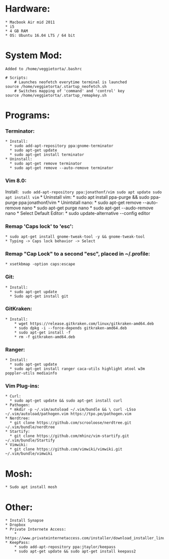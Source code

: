 # Hardware:
    * Macbook Air mid 2011
    * i5
    * 4 GB RAM
    * OS: Ubuntu 16.04 LTS / 64 bit

# System Mod:
    Added to /home/veggietorta/.bashrc
    
    # Scripts:
        # Launches neofetch everytime terminal is launched
    source /home/veggietorta/.startup_neofetch.sh
        # Switches mapping of 'command' and 'control' key
    source /home/veggietorta/.startup_remapkey.sh


# Programs:
### Terminator:
    * Install:
      * sudo add-apt-repository ppa:gnome-terminator
      * sudo apt-get update
      * sudo apt-get install terminator
    * Uninstall:
      * sudo apt-get remove terminator
      * sudo apt-get remove --auto-remove terminator

### Vim 8.0:
Install:
    ``` 
     sudo add-apt-repository ppa:jonathonf/vim
     sudo apt update
     sudo apt install vim
    ```
    * Uninstall vim:
      * sudo apt install ppa-purge && sudo ppa-purge ppa:jonathonf/vim
    * Unintstall nano:
      * sudo apt-get remove --auto-remove nano
      * sudo apt-get purge nano
      * sudo apt-get --audo-remove nano
    * Select Default Editor:
      * sudo update-alternative --config editor

### Remap 'Caps lock' to 'esc':
    * sudo apt-get install gnome-tweak-tool -y && gnome-tweak-tool
    * Typing -> Caps lock behavior -> Select

### Remap "Cap Lock" to a second "esc", placed in ~/.profile:
    * xsetkbmap -option caps:escape

### Git:
    * Install:
      * sudo apt-get update
      * Sudo apt-get install git

### GitKraken:
    * Install:
        * wget https://release.gitkraken.com/linux/gitkraken-amd64.deb
        * sudo dpkg -i --force-depends gitkraken-amd64.deb
        * sudo apt-get install -f
        * rm -f gitkraken-amd64.deb

### Ranger:
    * Install:
      * sudo apt-get update
      * sudo apt-get install ranger caca-utils highlight atool w3m poppler-utils mediainfo

### Vim Plug-ins:
    * Curl:
      * sudo apt-get update && sudo apt-get install curl
    * Pathogen:
      * mkdir -p ~/.vim/autoload ~/.vim/bundle && \ curl -LSso ~/.vim/autoload/pathogen.vim https://tpo.pe/pathogen.vim
    * Nerdtree:
      * git clone https://github.com/scrooloose/nerdtree.git ~/.vim/bundle/nerdtree
    * Startify:
      * git clone https://github.com/mhinz/vim-startify.git ~/.vim/bundle/Startify
    * Vimwiki:
      * git clone https://github.com/vimwiki/vimwiki.git ~/.vim/bundle/vimwiki

# Mosh:
    * Sudo apt install mosh
 

# Other:
    * Install Synapse
    * Dropbox
    * Private Internete Access:
        * https://www.privateinternetaccess.com/installer/download_installer_linux
    * KeepPass:
        * sudo add-apt-repository ppa:jtaylor/keepass
        * sudo apt-get update && sudo apt-get install keepass2
  
  
